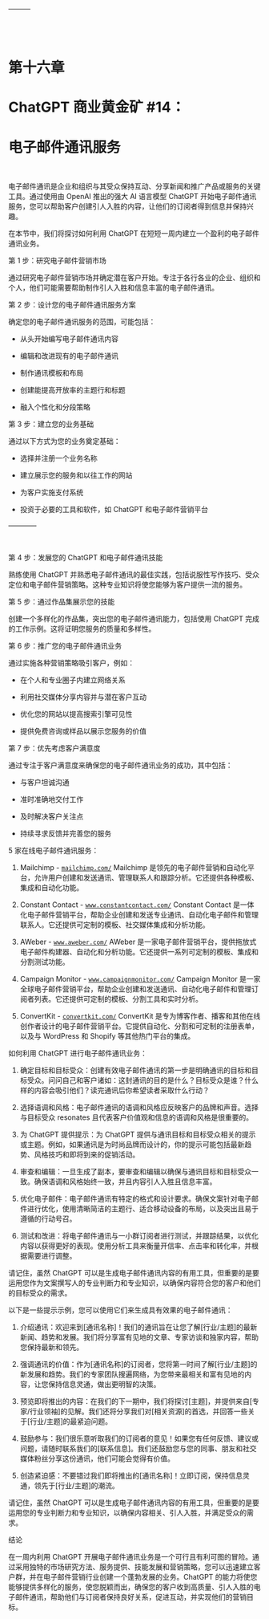 | ![image](img/chapter_title_corner_decoration_left.png) |  | ![image](img/chapter_title_corner_decoration_right.png) |
| --- | --- | --- |

![image](img/chapter_title_above.png)

# 第十六章

# ChatGPT 商业黄金矿 #14：

# 电子邮件通讯服务

![image](img/chapter_title_below.png)

电子邮件通讯是企业和组织与其受众保持互动、分享新闻和推广产品或服务的关键工具。通过使用由 OpenAI 推出的强大 AI 语言模型 ChatGPT 开始电子邮件通讯服务，您可以帮助客户创建引人入胜的内容，让他们的订阅者得到信息并保持兴趣。

在本节中，我们将探讨如何利用 ChatGPT 在短短一周内建立一个盈利的电子邮件通讯业务。

第 1 步：研究电子邮件营销市场

通过研究电子邮件营销市场并确定潜在客户开始。专注于各行各业的企业、组织和个人，他们可能需要帮助制作引人入胜和信息丰富的电子邮件通讯。

第 2 步：设计您的电子邮件通讯服务方案

确定您的电子邮件通讯服务的范围，可能包括：

+   从头开始编写电子邮件通讯内容

+   编辑和改进现有的电子邮件通讯

+   制作通讯模板和布局

+   创建能提高开放率的主题行和标题

+   融入个性化和分段策略

第 3 步：建立您的业务基础

通过以下方式为您的业务奠定基础：

+   选择并注册一个业务名称

+   建立展示您的服务和以往工作的网站

+   为客户实施支付系统

+   投资于必要的工具和软件，如 ChatGPT 和电子邮件营销平台

––––––––

![image](img/scene_break.png)

第 4 步：发展您的 ChatGPT 和电子邮件通讯技能

熟练使用 ChatGPT 并熟悉电子邮件通讯的最佳实践，包括说服性写作技巧、受众定位和电子邮件营销策略。这种专业知识将使您能够为客户提供一流的服务。

第 5 步：通过作品集展示您的技能

创建一个多样化的作品集，突出您的电子邮件通讯能力，包括使用 ChatGPT 完成的工作示例。这将证明您服务的质量和多样性。

第 6 步：推广您的电子邮件通讯业务

通过实施各种营销策略吸引客户，例如：

+   在个人和专业圈子内建立网络关系

+   利用社交媒体分享内容并与潜在客户互动

+   优化您的网站以提高搜索引擎可见性

+   提供免费咨询或样品以展示您服务的价值

第 7 步：优先考虑客户满意度

通过专注于客户满意度来确保您的电子邮件通讯业务的成功，其中包括：

+   与客户坦诚沟通

+   准时准确地交付工作

+   及时解决客户关注点

+   持续寻求反馈并完善您的服务

5 家在线电子邮件通讯服务：

1.  Mailchimp - [`mailchimp.com/`](https://mailchimp.com/) Mailchimp 是领先的电子邮件营销和自动化平台，允许用户创建和发送通讯、管理联系人和跟踪分析。它还提供各种模板、集成和自动化功能。

1.  Constant Contact - [`www.constantcontact.com/`](https://www.constantcontact.com/) Constant Contact 是一体化电子邮件营销平台，帮助企业创建和发送专业通讯、自动化电子邮件和管理联系人。它还提供可定制的模板、社交媒体集成和分析功能。

1.  AWeber - [`www.aweber.com/`](https://www.aweber.com/) AWeber 是一家电子邮件营销平台，提供拖放式电子邮件构建器、自动化和分析功能。它还提供一系列可定制的模板、集成和分割测试功能。

1.  Campaign Monitor - [`www.campaignmonitor.com/`](https://www.campaignmonitor.com/) Campaign Monitor 是一家全球电子邮件营销平台，帮助企业创建和发送通讯、自动化电子邮件和管理订阅者列表。它还提供可定制的模板、分割工具和实时分析。

1.  ConvertKit - [`convertkit.com/`](https://convertkit.com/) ConvertKit 是专为博客作者、播客和其他在线创作者设计的电子邮件营销平台。它提供自动化、分割和可定制的注册表单，以及与 WordPress 和 Shopify 等其他热门平台的集成。

如何利用 ChatGPT 进行电子邮件通讯业务：

1.  确定目标和目标受众：创建有效电子邮件通讯的第一步是明确通讯的目标和目标受众。问问自己和客户诸如：这封通讯的目的是什么？目标受众是谁？什么样的内容会吸引他们？读完通讯后你希望读者采取什么行动？

1.  选择语调和风格：电子邮件通讯的语调和风格应反映客户的品牌和声音。选择与目标受众 resonates 且代表客户价值观和信息的语调和风格是很重要的。

1.  为 ChatGPT 提供提示：为 ChatGPT 提供与通讯目标和目标受众相关的提示或主题。例如，如果通讯是为时尚品牌而设计的，你的提示可能包括最新趋势、风格技巧和即将到来的促销活动。

1.  审查和编辑：一旦生成了副本，要审查和编辑以确保与通讯目标和目标受众一致。确保语调和风格始终一致，并且内容引人入胜且信息丰富。

1.  优化电子邮件：电子邮件通讯有特定的格式和设计要求。确保文案针对电子邮件进行优化，使用清晰简洁的主题行、适合移动设备的布局，以及突出且易于遵循的行动号召。

1.  测试和改进：将电子邮件通讯与一小群订阅者进行测试，并跟踪结果，以优化内容以获得更好的表现。使用分析工具来衡量开信率、点击率和转化率，并根据需要进行调整。

请记住，虽然 ChatGPT 可以是生成电子邮件通讯内容的有用工具，但重要的是要运用您作为文案撰写人的专业判断力和专业知识，以确保内容符合您的客户和他们的目标受众的需求。

以下是一些提示示例，您可以使用它们来生成具有效果的电子邮件通讯：

1.  介绍通讯：欢迎来到[通讯名称]！我们的通讯旨在让您了解[行业/主题]的最新新闻、趋势和发展。我们将分享富有见地的文章、专家访谈和独家内容，帮助您保持最新和领先。

1.  强调通讯的价值：作为[通讯名称]的订阅者，您将第一时间了解[行业/主题]的新发展和趋势。我们的专家团队搜遍网络，为您带来最相关和富有见地的内容，让您保持信息灵通，做出更明智的决策。

1.  预览即将推出的内容：在我们的下一期中，我们将探讨[主题]，并提供来自[专家/行业领袖]的见解。我们还将分享我们对[相关资源]的首选，并回答一些关于[行业/主题]的最紧迫问题。

1.  鼓励参与：我们很乐意听取我们的订阅者的意见！如果您有任何反馈、建议或问题，请随时联系我们的[联系信息]。我们还鼓励您与您的同事、朋友和社交媒体粉丝分享这份通讯，他们可能会觉得有价值。

1.  创造紧迫感：不要错过我们即将推出的[通讯名称]！立即订阅，保持信息灵通，领先于[行业/主题]的潮流。

请记住，虽然 ChatGPT 可以是生成电子邮件通讯内容的有用工具，但重要的是要运用您的专业判断力和专业知识，以确保内容相关、引人入胜，并满足受众的需求。

结论

在一周内利用 ChatGPT 开展电子邮件通讯业务是一个可行且有利可图的冒险。通过采用独特的市场研究方法、服务提供、技能发展和营销策略，您可以迅速建立客户群，并在电子邮件营销行业创建一个蓬勃发展的业务。ChatGPT 的能力将使您能够提供多样化的服务，使您脱颖而出，确保您的客户收到高质量、引人入胜的电子邮件通讯，帮助他们与订阅者保持良好关系，促进互动，并实现他们的营销目标。
